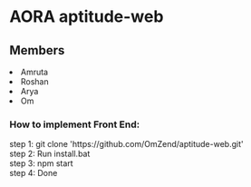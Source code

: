 <h1>AORA aptitude-web</h1>
<h2>Members</h2>
<li>Amruta
<li>Roshan
<li>Arya
<li>Om
<br>
<h3>How to implement Front End:</h3>
step 1: git clone 'https://github.com/OmZend/aptitude-web.git'<br>
step 2: Run install.bat<br>
step 3: npm start<br>
step 4: Done<br>
